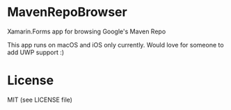 # MavenRepoBrowser
Xamarin.Forms app for browsing Google's Maven Repo

This app runs on macOS and iOS only currently.  Would love for someone to add UWP support :)

# License
MIT (see LICENSE file)

